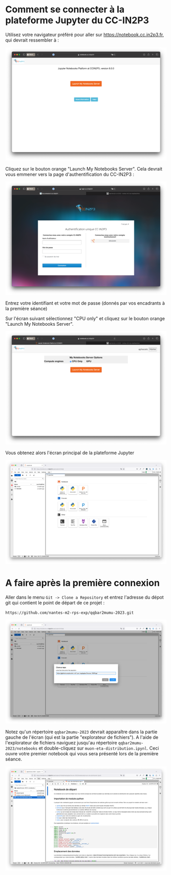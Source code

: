 # Comment se connecter à la plateforme Jupyter du CC-IN2P3

Utilisez votre navigateur préféré pour aller sur https://notebook.cc.in2p3.fr, qui devrait ressembler à : 

![](./cc-jupyter-platform-landing-page.png)

Cliquez sur le bouton orange "Launch My Notebooks Server". Cela devrait vous emmener vers la page d'authentification du CC-IN2P3 :

![](./cc-authentication-page.png)

Entrez votre identifiant et votre mot de passe (donnés par vos encadrants à la première séance)

Sur l'écran suivant sélectionnez "CPU only" et cliquez sur le bouton  orange "Launch My Notebooks Server".

![](./cc-notebook-server-options.png)

Vous obtenez alors l'écran principal de la plateforme Jupyter 

![](./cc-jupyter-ui.png)

# A faire après la première connexion

Aller dans le menu `Git -> Clone a Repository` et entrez l'adresse du dépot git qui contient le point de départ de ce projet : 

```shell
https://github.com/nantes-m2-rps-exp/qqbar2mumu-2023.git
```

![](./cc-jupyter-clone-a-repo.png)

Notez qu'un répertoire `qqbar2mumu-2023` devrait apparaître dans la partie gauche de l'écran (qui est la partie "explorateur de fichiers"). A l'aide de l'explorateur de fichiers naviguez jusqu'au répertoire `qqbar2mumu-2023/notebooks` et double-cliquez sur `muon-eta-distribution.ipynl`. Ceci ouvre votre premier notebook qui vous sera présenté lors de la première séance.

![](./cc-jupyter-first-notebook.png)
